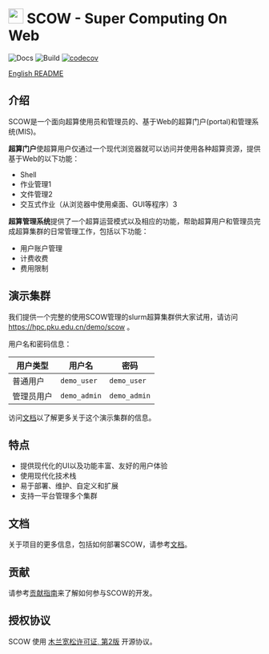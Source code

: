 # <img src="apps/portal-web/assets/icons/192.png" height="30px" /> SCOW - Super Computing On Web

![Docs](https://github.com/PKUHPC/SCOW/actions/workflows/docs.yaml/badge.svg)
![Build](https://github.com/PKUHPC/SCOW/actions/workflows/test-build-publish.yaml/badge.svg)
[![codecov](https://codecov.io/gh/PKUHPC/SCOW/branch/master/graph/badge.svg?token=S9JCB2DXML)](https://codecov.io/gh/PKUHPC/SCOW)

[English README](./README.en.md)

## 介绍

SCOW是一个面向超算使用员和管理员的、基于Web的超算门户(portal)和管理系统(MIS)。

**超算门户**使超算用户仅通过一个现代浏览器就可以访问并使用各种超算资源，提供基于Web的以下功能：

- Shell
- 作业管理1
- 文件管理2
- 交互式作业（从浏览器中使用桌面、GUI等程序）3

**超算管理系统**提供了一个超算运营模式以及相应的功能，帮助超算用户和管理员完成超算集群的日常管理工作，包括以下功能：

- 用户账户管理
- 计费收费
- 费用限制

## 演示集群

我们提供一个完整的使用SCOW管理的slurm超算集群供大家试用，请访问 https://hpc.pku.edu.cn/demo/scow 。

用户名和密码信息：

| 用户类型   | 用户名       | 密码         |
| ---------- | ------------ | ------------ |
| 普通用户   | `demo_user`  | `demo_user`  |
| 管理员用户 | `demo_admin` | `demo_admin` |

访问[文档](https://pkuhpc.github.io/SCOW/docs/info#%E4%BD%93%E9%AA%8C%E7%8E%AF%E5%A2%83)以了解更多关于这个演示集群的信息。

## 特点

- 提供现代化的UI以及功能丰富、友好的用户体验
- 使用现代化技术栈
- 易于部署、维护、自定义和扩展
- 支持一平台管理多个集群

## 文档

关于项目的更多信息，包括如何部署SCOW，请参考[文档](https://pkuhpc.github.io/SCOW)。

## 贡献

请参考[贡献指南](https://pkuhpc.github.io/SCOW/docs/contribution)来了解如何参与SCOW的开发。

## 授权协议

SCOW 使用 [木兰宽松许可证, 第2版](http://license.coscl.org.cn/MulanPSL2) 开源协议。


